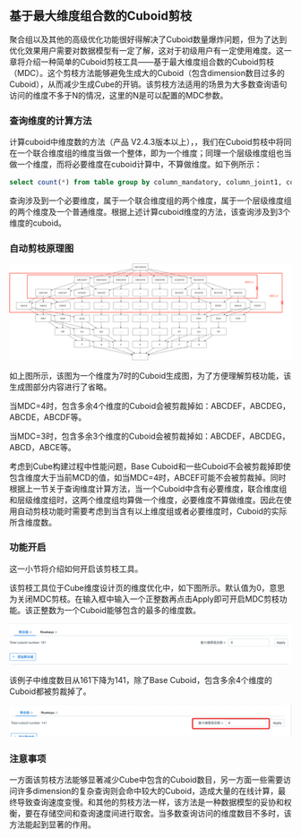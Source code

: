 ## 基于最大维度组合数的Cuboid剪枝 ##

聚合组以及其他的高级优化功能很好得解决了Cuboid数量爆炸问题，但为了达到优化效果用户需要对数据模型有一定了解，这对于初级用户有一定使用难度。这一章将介绍一种简单的Cuboid剪枝工具——基于最大维度组合数的Cuboid剪枝（MDC）。这个剪枝方法能够避免生成大的Cuboid（包含dimension数目过多的Cuboid），从而减少生成Cube的开销。该剪枝方法适用的场景为大多数查询语句访问的维度不多于N的情况，这里的N是可以配置的MDC参数。

### 查询维度的计算方法 ###

计算cuboid中维度数的方法（产品 V2.4.3版本以上），，我们在Cuboid剪枝中将同在一个联合维度组的维度当做一个整体，即为一个维度；同理一个层级维度组也当做一个维度，而将必要维度在cuboid计算中，不算做维度。如下例所示：

```sql
select count(*) from table group by column_mandatory, column_joint1, column_joint2, column_hierarchy1, column_hierarchy2, column_normal
```

查询涉及到一个必要维度，属于一个联合维度组的两个维度，属于一个层级维度组的两个维度及一个普通维度。根据上述计算cuboid维度的方法，该查询涉及到3个维度的cuboid。

### 自动剪枝原理图 ###

![Cuboid生成图](images/cuboid_mdc.cn.png)

如上图所示，该图为一个维度为7时的Cuboid生成图，为了方便理解剪枝功能，该生成图部分内容进行了省略。

当MDC=4时，包含多余4个维度的Cuboid会被剪裁掉如：ABCDEF，ABCDEG，ABCDE，ABCDF等。

当MDC=3时，包含多余3个维度的Cuboid会被剪裁掉如：ABCDEF，ABCDEG，ABCD，ABCE等。

考虑到Cube构建过程中性能问题，Base Cuboid和一些Cuboid不会被剪裁掉即使包含维度大于当前MCD的值，如当MDC=4时，ABCEF可能不会被剪裁掉。同时根据上一节关于查询维度计算方法，当一个Cuboid中含有必要维度，联合维度组和层级维度组时，这两个维度组均算做一个维度，必要维度不算做维度。因此在使用自动剪枝功能时需要考虑到当含有以上维度组或者必要维度时，Cuboid的实际所含维度数。

### 功能开启 ###

这一小节将介绍如何开启该剪枝工具。

该剪枝工具位于Cube维度设计页的维度优化中，如下图所示。默认值为0，意思为关闭MDC剪枝。在输入框中输入一个正整数再点击Apply即可开启MDC剪枝功能。该正整数为一个Cuboid能够包含的最多的维度数。

![](images/cuboid_pruning_1.png)

该例子中维度数目从161下降为141，除了Base Cuboid，包含多余4个维度的Cuboid都被剪裁掉了。

![](images/cuboid_pruning_2.png)



### 注意事项 ###

一方面该剪枝方法能够显著减少Cube中包含的Cuboid数目，另一方面一些需要访问许多dimension的复杂查询则会命中较大的Cuboid，造成大量的在线计算，最终导致查询速度变慢。和其他的剪枝方法一样，该方法是一种数据模型的妥协和权衡，要在存储空间和查询速度间进行取舍。当多数查询访问的维度数目不多时，该方法能起到显著的作用。
